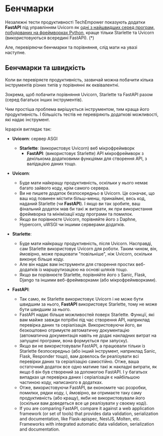 # Бенчмарки

Незалежні тести продуктивності TechEmpower показують додатки **FastAPI** під управлінням Uvicorn як <a href="https://www.techempower.com/benchmarks/#section=test&runid=7464e520-0dc2-473d-bd34-dbdfd7e85911&hw=ph&test=query&l=zijzen-7" class="external-link" target="_blank">одні з найшвидших серед програм, побудованих на фреймворках Python</a>, краще тільки Starlette та Uvicorn (використовуються всередині FastAPI). (*)

Але, перевіряючи бенчмарки та порівняння, слід мати на увазі наступне.

## Бенчмарки та швидкість

Коли ви перевіряєте продуктивність, зазвичай можна побачити кілька інструментів різних типів у порівнянні як еквівалентні.

Зокрема, щоб побачити порівняння Uvicorn, Starlette та FastAPI разом (серед багатьох інших інструментів).

Чим простіша проблема вирішується інструментом, тим краща його продуктивність. І більшість тестів не перевіряють додаткові можливості, які надає інструмент.

Ієрархія виглядає так:

* **Uvicorn**: сервер ASGI
    * **Starlette**: (використовує Uvicorn) веб мікрофреймворк
        * **FastAPI**: (використовує Starlette) API мікрофреймворк з декількома додатковими функціями для створення API, з валідацією даних тощо.

* **Uvicorn**:
    * Буде мати найкращу продуктивність, оскільки у нього немає багато зайвого коду, крім самого сервера.
    * Ви не пишете додаток безпосередньо в Uvicorn. Це означає, що ваш код повинен містити більш-менш, принаймні, весь код, наданий Starlette (чи **FastAPI**). І якщо ви так зробите, ваш фінальний додаток мав би такі ж витрати, як при використання фреймворка та мінімізації коду програми та помилок.
    * Якщо ви порівнюєте Uvicorn, порівняйте його з Daphne, Hypercorn, uWSGI чи іншими серверами додатків.
* **Starlette**:
    * Буде мати найкращу продуктивність, після Uvicorn. Насправді, сам Starlette використовує Uvicorn для роботи. Таким чином, він, ймовірно, може працювати "повільніше", ніж Uvicorn, оскільки виконує більше коду.
    * Але він надає вам інструменти для створення простих веб-додатків із маршрутизацією на основі шляхів тощо.
    * Якщо ви порівнюєте Starlette, порівняйте його з Sanic, Flask, Django та іншими веб-фреймворками (або мікрофреймворками).
* **FastAPI**:
    * Так само, як Starlette використовує Uvicorn і не може бути швидшим за нього, **FastAPI** використовує Starlette, тому не може бути швидшим за нього.
    * FastAPI надає більше можливостей поверх Starlette. Функції, які вам майже завжди потрібні під час створення API, наприклад перевірка даних та серіалізація. Використовуючи його, ви безкоштовно отримуєте автоматичну документацію (автоматична документація навіть не додає накладних витрат на запущені програми, вона формується при запуску).
    * Якщо ви не використовували FastAPI, а працювали тільки із Starlette безпосередньо (або інший інструмент, наприклад Sanic, Flask, Responder тощо), вам довелось би реалізувати всі перевірки даних та серіалізацію самостійно. Отже, ваша остаточний додаток все одно матиме такі ж накладні витрати, як якщо б він був створений за допомогою FastAPI. І у багатьох випадках ця перевірка даних і серіалізація є найбільшою частиною коду, написаного в додатках.
    * Отже, використовуючи FastAPI, ви економите час розробки, помилки, рядки коду, і, ймовірно, ви отримаєте таку саму продуктивність (або кращу), якби не використовували його (оскільки вам доведеться все це реалізувати у своєму коді).
    * If you are comparing FastAPI, compare it against a web application framework (or set of tools) that provides data validation, serialization and documentation, like Flask-apispec, NestJS, Molten, etc. Frameworks with integrated automatic data validation, serialization and documentation.
